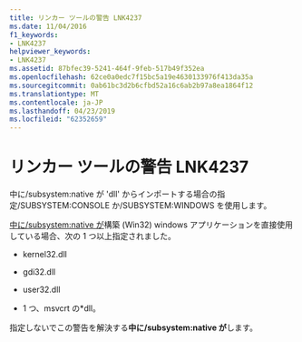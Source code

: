 ```yaml
---
title: リンカー ツールの警告 LNK4237
ms.date: 11/04/2016
f1_keywords:
- LNK4237
helpviewer_keywords:
- LNK4237
ms.assetid: 87bfec39-5241-464f-9feb-517b49f352ea
ms.openlocfilehash: 62ce0a0edc7f15bc5a19e4630133976f413da35a
ms.sourcegitcommit: 0ab61bc3d2b6cfbd52a16c6ab2b97a8ea1864f12
ms.translationtype: MT
ms.contentlocale: ja-JP
ms.lasthandoff: 04/23/2019
ms.locfileid: "62352659"
---
```

# <a name="linker-tools-warning-lnk4237"></a>リンカー ツールの警告 LNK4237

中に/subsystem:native が 'dll' からインポートする場合の指定/SUBSYSTEM:CONSOLE か/SUBSYSTEM:WINDOWS を使用します。

[中に/subsystem:native が](../../build/reference/subsystem-specify-subsystem.md)構築 (Win32) windows アプリケーションを直接使用している場合、次の 1 つ以上指定されました。

- kernel32.dll

- gdi32.dll

- user32.dll

- 1 つ、msvcrt の\*dll。

指定しないでこの警告を解決する**中に/subsystem:native が**します。